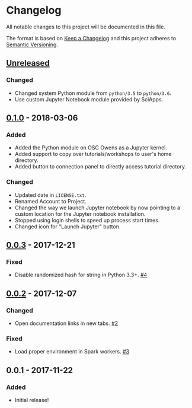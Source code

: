 # Changelog
All notable changes to this project will be documented in this file.

The format is based on [Keep a Changelog](http://keepachangelog.com/en/1.0.0/)
and this project adheres to [Semantic Versioning](http://semver.org/spec/v2.0.0.html).

## [Unreleased]
### Changed
- Changed system Python module from `python/3.5` to `python/3.6`.
- Use custom Jupyter Notebook module provided by SciApps.

## [0.1.0] - 2018-03-06
### Added
- Added the Python module on OSC Owens as a Jupyter kernel.
- Added support to copy over tutorials/workshops to user's home directory.
- Added button to connection panel to directly access tutorial directory.

### Changed
- Updated date in `LICENSE.txt`.
- Renamed Account to Project.
- Changed the way we launch Jupyter notebook by now pointing to a custom
  location for the Jupyter notebook installation.
- Stopped using login shells to speed up process start times.
- Changed icon for "Launch Jupyter" button.

## [0.0.3] - 2017-12-21
### Fixed
- Disable randomized hash for string in Python 3.3+.
  [#4](https://github.com/OSC/bc_osc_jupyter_spark/issues/4)

## [0.0.2] - 2017-12-07
### Changed
- Open documentation links in new tabs.
  [#2](https://github.com/OSC/bc_osc_jupyter_spark/issues/2)

### Fixed
- Load proper environment in Spark workers.
  [#3](https://github.com/OSC/bc_osc_jupyter_spark/issues/3)

## 0.0.1 - 2017-11-22
### Added
- Initial release!

[Unreleased]: https://github.com/OSC/bc_osc_jupyter_spark/compare/v0.1.0...HEAD
[0.1.0]: https://github.com/OSC/bc_osc_jupyter_spark/compare/v0.0.3...v0.1.0
[0.0.3]: https://github.com/OSC/bc_osc_jupyter_spark/compare/v0.0.2...v0.0.3
[0.0.2]: https://github.com/OSC/bc_osc_jupyter_spark/compare/v0.0.1...v0.0.2

